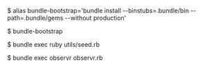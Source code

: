 $ alias bundle-bootstrap='bundle install --binstubs=.bundle/bin --path=.bundle/gems --without production'

$ bundle-bootstrap

$ bundle exec ruby utils/seed.rb

$ bundle exec observr observr.rb
